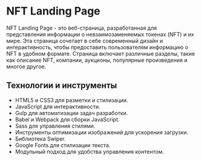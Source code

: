 # NFT Landing Page

NFT Landing Page - это веб-страница, разработанная для представления информации о невзаимозаменяемых токенах (NFT) и их мире. Эта страница сочетает в себе современный дизайн и интерактивность, чтобы предоставить пользователям информацию о NFT в удобном формате. Страница включает различные разделы, такие как описание NFT, компании, аукционы, популярные произведения и многое другое. 

## Технологии и инструменты

- HTML5 и CSS3 для разметки и стилизации.
- JavaScript для интерактивности.
- Gulp для автоматизации задач разработки.
- Babel и Webpack для сборки JavaScript.
- Sass для управления стилями.
- Инструменты оптимизации изображений для ускорения загрузки.
- Библиотека Swiper.
- Google Fonts для стилизации текста.
- Модульный подход для удобства управления контентом.
